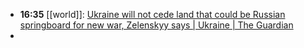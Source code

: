 - **16:35** [[world]]:  [Ukraine will not cede land that could be Russian springboard for new war, Zelenskyy says | Ukraine | The Guardian](https://www.theguardian.com/world/2025/aug/12/ukraine-russia-donbas-springboard-for-war-zelenskyy)
-